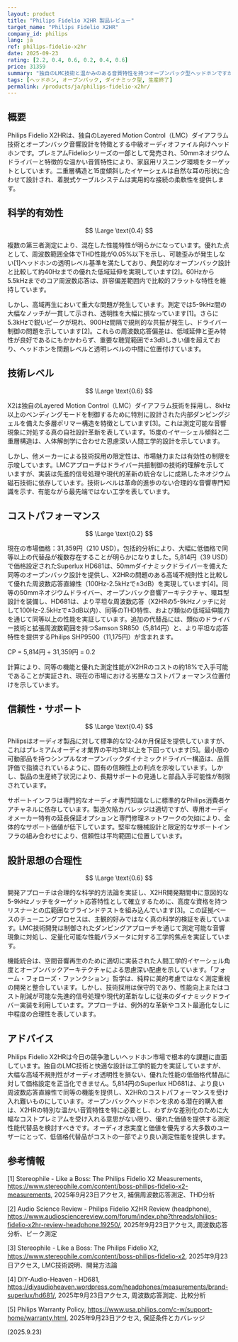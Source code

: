 ```yaml
---
layout: product
title: "Philips Fidelio X2HR 製品レビュー"
target_name: "Philips Fidelio X2HR"
company_id: philips
lang: ja
ref: philips-fidelio-x2hr
date: 2025-09-23
rating: [2.2, 0.4, 0.6, 0.2, 0.4, 0.6]
price: 31359
summary: "独自のLMC技術と温かみのある音質特性を持つオープンバック型ヘッドホンですが、高域の大幅な不規則性と低価格代替品に対する劣悪なコストパフォーマンスが問題です"
tags: [ヘッドホン, オープンバック, ダイナミック型, 生産終了]
permalink: /products/ja/philips-fidelio-x2hr/
---
```


## 概要

Philips Fidelio X2HRは、独自のLayered Motion Control（LMC）ダイアフラム技術とオープンバック音響設計を特徴とする中級オーディオファイル向けヘッドホンです。プレミアムFidelioシリーズの一部として発売され、50mmネオジウムドライバーと特徴的な温かい音質特性により、家庭用リスニング環境をターゲットとしています。二重層構造と15度傾斜したイヤーシェルは自然な耳の形状に合わせて設計され、着脱式ケーブルシステムは実用的な接続の柔軟性を提供します。

## 科学的有効性

$$ \Large \text{0.4} $$

複数の第三者測定により、混在した性能特性が明らかになっています。優れた点として、周波数範囲全体でTHD性能が0.05%以下を示し、可聴歪みが発生しない[1]ヘッドホンの透明レベル基準を満たしており、典型的なオープンバック設計と比較して約40Hzまでの優れた低域延伸を実現しています[2]。60Hzから5.5kHzまでのコア周波数応答は、許容偏差範囲内で比較的フラットな特性を維持しています。

しかし、高域再生において重大な問題が発生しています。測定では5-9kHz間の大幅なノッチが一貫して示され、透明性を大幅に損なっています[1]。さらに5.3kHzで鋭いピークが現れ、900Hz間隔で規則的な共振が発生し、ドライバー制御の問題を示しています[2]。これらの周波数応答偏差は、低域延伸と歪み特性が良好であるにもかかわらず、重要な聴覚範囲で±3dBしきい値を超えており、ヘッドホンを問題レベルと透明レベルの中間に位置付けています。

## 技術レベル

$$ \Large \text{0.6} $$

X2は独自のLayered Motion Control（LMC）ダイアフラム技術を採用し、8kHz以上のベンディングモードを制御するために特別に設計された内部ダンピングジェルを備えた多層ポリマー構造を特徴としています[3]。これは測定可能な音響現象に対処する真の自社設計革新を表しています。15度のイヤーシェル傾斜と二重層構造は、人体解剖学に合わせた思慮深い人間工学的設計を示しています。

しかし、他メーカーによる技術採用の限定性は、市場魅力または有効性の制限を示唆しています。LMCアプローチはドライバー共振制御の技術的理解を示していますが、実装は先進的信号処理や現代的革新の統合なしに成熟したネオジウム磁石技術に依存しています。技術レベルは革命的進歩のない合理的な音響専門知識を示す、有能ながら最先端ではない工学を表しています。

## コストパフォーマンス

$$ \Large \text{0.2} $$

現在の市場価格：31,359円（210 USD）。包括的分析により、大幅に低価格で同等以上の代替品が複数存在することが明らかになりました。5,814円（39 USD）で価格設定されたSuperlux HD681は、50mmダイナミックドライバーを備えた同等のオープンバック設計を提供し、X2HRの問題のある高域不規則性と比較して優れた周波数応答直線性（100Hz-2.5kHzで±3dB）を実現しています[4]。同等の50mmネオジウムドライバー、オープンバック音響アーキテクチャ、環耳型設計を装備し、HD681は、より平坦な周波数応答（X2HRの5-9kHzノッチに対して100Hz-2.5kHzで±3dB以内）、同等のTHD特性、および類似の低域延伸能力を通じて同等以上の性能を実証しています。追加の代替品には、類似のドライバー技術と拡張周波数範囲を持つSamson SR850（5,814円）と、より平坦な応答特性を提供するPhilips SHP9500（11,175円）が含まれます。

CP = 5,814円 ÷ 31,359円 = 0.2

計算により、同等の機能と優れた測定性能がX2HRのコストの約18%で入手可能であることが実証され、現在の市場における劣悪なコストパフォーマンス位置付けを示しています。

## 信頼性・サポート

$$ \Large \text{0.4} $$

Philipsはオーディオ製品に対して標準的な12-24か月保証を提供していますが、これはプレミアムオーディオ業界の平均3年以上を下回っています[5]。最小限の可動部品を持つシンプルなオープンバックダイナミックドライバー構造は、品質評価で指摘されているように、固有の信頼性上の利点を示唆しています。しかし、製品の生産終了状況により、長期サポートの見通しと部品入手可能性が制限されています。

サポートインフラは専門的なオーディオ専門知識なしに標準的なPhilips消費者ケアチャネルに依存しています。製造欠陥カバレッジは適切ですが、専用オーディオメーカー特有の延長保証オプションと専門修理ネットワークの欠如により、全体的なサポート価値が低下しています。堅牢な機械設計と限定的なサポートインフラの組み合わせにより、信頼性は平均範囲に位置しています。

## 設計思想の合理性

$$ \Large \text{0.6} $$

開発アプローチは合理的な科学的方法論を実証し、X2HR開発期間中に意図的な5-9kHzノッチをターゲット応答特性として確立するために、高度な資格を持つリスナーとの広範囲なブラインドテストを組み込んでいます[3]。この証拠ベースのチューニングプロセスは、主観的好みではなく真の科学的検証を表しています。LMC技術開発は制御されたダンピングアプローチを通じて測定可能な音響現象に対処し、定量化可能な性能パラメータに対する工学的焦点を実証しています。

機能統合は、空間音響再生のために適切に実装された人間工学的イヤーシェル角度とオープンバックアーキテクチャによる思慮深い配慮を示しています。「フォーム・フォローズ・ファンクション」哲学は、純粋に美的考慮ではなく測定重視の開発と整合しています。しかし、技術採用は保守的であり、性能向上またはコスト削減が可能な先進的信号処理や現代的革新なしに従来のダイナミックドライバー実装を利用しています。アプローチは、例外的な革新やコスト最適化なしに中程度の合理性を表しています。

## アドバイス

Philips Fidelio X2HRは今日の競争激しいヘッドホン市場で根本的な課題に直面しています。独自のLMC技術と快適な設計は工学的能力を実証していますが、大幅な高域不規則性がオーディオ透明性を損ない、優れた性能の低価格代替品に対して価格設定を正当化できません。5,814円のSuperlux HD681は、より良い周波数応答直線性で同等の機能を提供し、X2HRのコストパフォーマンスを受け入れ難いものにしています。オープンバックヘッドホンを求める潜在的購入者は、X2HRの特別な温かい音質特性を特に必要とし、わずかな差別化のために大幅なコストプレミアムを受け入れる意思がない限り、優れた価値を提供する測定性能代替品を検討すべきです。オーディオ忠実度と価値を優先する大多数のユーザーにとって、低価格代替品がコストの一部でより良い測定性能を提供します。

## 参考情報

[1] Stereophile - Like a Boss: The Philips Fidelio X2 Measurements, https://www.stereophile.com/content/boss-philips-fidelio-x2-measurements, 2025年9月23日アクセス, 補償周波数応答測定、THD分析

[2] Audio Science Review - Philips Fidelio X2HR Review (headphone), https://www.audiosciencereview.com/forum/index.php?threads/philips-fidelio-x2hr-review-headphone.19250/, 2025年9月23日アクセス, 周波数応答分析、ピーク測定

[3] Stereophile - Like a Boss: The Philips Fidelio X2, https://www.stereophile.com/content/boss-philips-fidelio-x2, 2025年9月23日アクセス, LMC技術説明、開発方法論

[4] DIY-Audio-Heaven - HD681, https://diyaudioheaven.wordpress.com/headphones/measurements/brand-superlux/hd681/, 2025年9月23日アクセス, 周波数応答測定、比較分析

[5] Philips Warranty Policy, https://www.usa.philips.com/c-w/support-home/warranty.html, 2025年9月23日アクセス, 保証条件とカバレッジ

(2025.9.23)